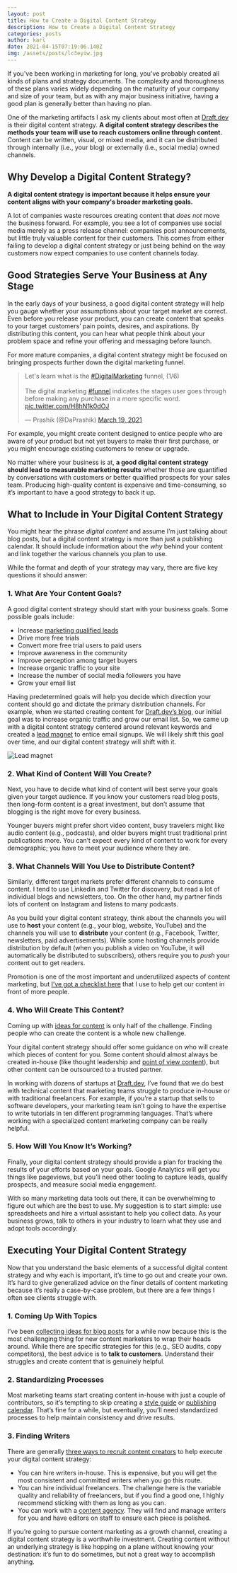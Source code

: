 ```yaml
---
layout: post
title: How to Create a Digital Content Strategy
description: How to Create a Digital Content Strategy
categories: posts
author: karl
date: 2021-04-15T07:19:06.140Z
img: /assets/posts/lc3eyiw.jpg
---
```

If you've been working in marketing for long, you've probably created all kinds of plans and strategy documents. The complexity and thoroughness of these plans varies widely depending on the maturity of your company and size of your team, but as with any major business initiative, having a good plan is generally better than having no plan.

One of the marketing artifacts I ask my clients about most often at [Draft.dev](http://draft.dev/) is their digital content strategy. **A digital content strategy describes the methods your team will use to reach customers online through content.** Content can be written, visual, or mixed media, and it can be distributed through internally (i.e., your blog) or externally (i.e., social media) owned channels.

<!-- signup -->

## Why Develop a Digital Content Strategy?
**A digital content strategy is important because it helps ensure your content aligns with your company's broader marketing goals.**

A lot of companies waste resources creating content that _does not_ move the business forward. For example, you see a lot of companies use social media merely as a press release channel: companies post announcements, but little truly valuable content for their customers. This comes from either failing to develop a digital content strategy or just being behind on the way customers now expect companies to use content channels today.

## Good Strategies Serve Your Business at Any Stage
In the early days of your business, a good digital content strategy will help you gauge whether your assumptions about your target market are correct. Even before you release your product, you can create content that speaks to your target customers’ pain points, desires, and aspirations. By distributing this content, you can hear what people think about your problem space and refine your offering and messaging before launch.

For more mature companies, a digital content strategy might be focused on bringing prospects further down the digital marketing funnel.

<blockquote class="twitter-tweet"><p lang="en" dir="ltr">Let&#39;s learn what is the <a href="https://twitter.com/hashtag/DigitalMarketing?src=hash&amp;ref_src=twsrc%5Etfw">#DigitalMarketing</a> funnel, (1/6)<br><br>The digital marketing <a href="https://twitter.com/hashtag/funnel?src=hash&amp;ref_src=twsrc%5Etfw">#funnel</a> indicates the stages user goes through before making any purchase in a more specific word. <a href="https://t.co/H8hN1k0dOJ">pic.twitter.com/H8hN1k0dOJ</a></p>&mdash; Prashik (@DaPrashik) <a href="https://twitter.com/DaPrashik/status/1372778557340930055?ref_src=twsrc%5Etfw">March 19, 2021</a></blockquote> <script async src="https://platform.twitter.com/widgets.js" charset="utf-8"></script>

For example, you might create content designed to entice people who are aware of your product but not yet buyers to make their first purchase, or you might encourage existing customers to renew or upgrade.

No matter where your business is at, **a good digital content strategy should lead to measurable marketing results** whether those are quantified by conversations with customers or better qualified prospects for your sales team. Producing high-quality content is expensive and time-consuming, so it’s important to have a good strategy to back it up.

## What to Include in Your Digital Content Strategy
You might hear the phrase *digital content* and assume I’m just talking about blog posts, but a digital content strategy is more than just a publishing calendar. It should include information about the *why* behind your content and link together the various channels you plan to use.

While the format and depth of your strategy may vary, there are five key questions it should answer:

### 1. What Are Your Content Goals?
A good digital content strategy should start with your business goals. Some possible goals include:

- Increase [marketing qualified leads](https://blog.hubspot.com/marketing/definition-marketing-qualified-lead-mql-under-100-sr)
- Drive more free trials
- Convert more free trial users to paid users
- Improve awareness in the community
- Improve perception among target buyers
- Increase organic traffic to your site
- Increase the number of social media followers you have
- Grow your email list

Having predetermined goals will help you decide which direction your content should go and dictate the primary distribution channels. For example, when we started creating content for [Draft.dev’s blog](https://draft.dev/learn/), our initial goal was to increase organic traffic and grow our email list. So, we came up with a digital content strategy centered around relevant keywords and created a [lead magnet](https://www.searchenginejournal.com/lead-magnet-examples/265245/) to entice email signups. We will likely shift this goal over time, and our digital content strategy will shift with it.

![Lead magnet](https://i.imgur.com/fsHUazy.jpg)

### 2. What Kind of Content Will You Create?
Next, you have to decide what kind of content will best serve your goals given your target audience. If you know your customers read blog posts, then long-form content is a great investment, but don’t assume that blogging is the right move for every business.

Younger buyers might prefer short video content, busy travelers might like audio content (e.g., podcasts), and older buyers might trust traditional print publications more. You can’t expect every kind of content to work for every demographic; you have to meet your audience where they are.

### 3. What Channels Will You Use to Distribute Content?
Similarly, different target markets prefer different channels to consume content. I tend to use Linkedin and Twitter for discovery, but read a lot of individual blogs and newsletters, too. On the other hand, my partner finds lots of content on Instagram and listens to many podcasts.

As you build your digital content strategy, think about the channels you will use to **host** your content (e.g., your blog, website, YouTube) and the channels you will use to **distribute** your content (e.g., Facebook, Twitter, newsletters, paid advertisements). While some hosting channels provide distribution by default (when you publish a video on YouTube, it will automatically be distributed to subscribers), others require you to *push* your content out to get readers.

Promotion is one of the most important and underutilized aspects of content marketing, but [I’ve got a checklist here](https://draft.dev/learn/posts/promotion) that I use to help get our content in front of more people.

### 4. Who Will Create This Content?
Coming up with [ideas for content](https://draft.dev/learn/posts/startup-blog-ideas) is only half of the challenge. Finding people who can create the content is a whole new challenge.

Your digital content strategy should offer some guidance on who will create which pieces of content for you. Some content should almost always be created in-house (like thought leadership and [point of view content](https://neilpatel.com/blog/how-developing-point-of-view-can-explode-fan-base/)), but other content can be outsourced to a trusted partner.

In working with dozens of startups at [Draft.dev](http://draft.dev/), I’ve found that we do best with technical content that marketing teams struggle to produce in-house or with traditional freelancers. For example, if you’re a startup that sells to software developers, your marketing team isn’t going to have the expertise to write tutorials in ten different programming languages. That’s where working with a specialized content marketing company can be really helpful.

### 5. How Will You Know It’s Working?
Finally, your digital content strategy should provide a plan for tracking the results of your efforts based on your goals. Google Analytics will get you things like pageviews, but you’ll need other tooling to capture leads, qualify prospects, and measure social media engagement.

With so many marketing data tools out there, it can be overwhelming to figure out which are the best to use. My suggestion is to start simple: use spreadsheets and hire a virtual assistant to help you collect data. As your business grows, talk to others in your industry to learn what they use and adopt tools accordingly.

## Executing Your Digital Content Strategy
Now that you understand the basic elements of a successful digital content strategy and why each is important, it’s time to go out and create your own. It’s hard to give generalized advice on the finer details of content marketing because it’s really a case-by-case problem, but there are a few things I often see clients struggle with.

### 1. Coming Up With Topics
I’ve been [collecting ideas for blog posts](https://draft.dev/learn/posts/startup-blog-ideas) for a while now because this is the most challenging thing for new content marketers to wrap their heads around. While there are specific strategies for this (e.g., SEO audits, copy competitors), the best advice is to **talk to customers**. Understand their struggles and create content that is genuinely helpful.

### 2. Standardizing Processes
Most marketing teams start creating content in-house with just a couple of contributors, so it’s tempting to skip creating a [style guide](https://draft.dev/learn/posts/styleguide) or [publishing calendar](https://draft.dev/learn/posts/publishing-calendar). That’s fine for a while, but eventually, you’ll need standardized processes to help maintain consistency and drive results.

### 3. Finding Writers
There are generally [three ways to recruit content creators](https://draft.dev/learn/posts/finding-motivating-writers) to help execute your digital content strategy:

- You can hire writers in-house. This is expensive, but you will get the most consistent and committed writers when you go this route.
- You can hire individual freelancers. The challenge here is the variable quality and reliability of freelancers, but if you find a good one, I highly recommend sticking with them as long as you can.
- You can work with a [content agency](http://draft.dev/). They will find and manage writers for you and have editors on staff to ensure each piece is polished.

If you’re going to pursue content marketing as a growth channel, creating a digital content strategy is a worthwhile investment. Creating content without an underlying strategy is like hopping on a plane without knowing your destination: it’s fun to do sometimes, but not a great way to accomplish anything.

